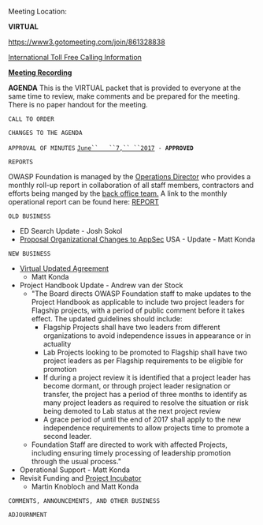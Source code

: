 Meeting Location:

**VIRTUAL**

<https://www3.gotomeeting.com/join/861328838>

[International Toll Free Calling
Information](International_Toll_Free_Calling_Information "wikilink")

[**Meeting
Recording**](https://drive.google.com/a/owasp.org/file/d/0B0yxedKRQADieGJGUWxFZ3lJZDQ/view?usp=sharing)

**AGENDA** This is the VIRTUAL packet that is provided to everyone at
the same time to review, make comments and be prepared for the meeting.
There is no paper handout for the meeting.

`CALL TO ORDER`

`CHANGES TO THE AGENDA`

`APPROVAL OF MINUTES`
[`June``   ``7,``
 ``2017`](https://docs.google.com/document/d/15oVRZUnbqD26-4Wi5get_lNlPPzWjko6pSLzFtyZzWU/edit?usp=sharing)` - `**`APPROVED`**

`REPORTS`

OWASP Foundation is managed by the [Operations
Director](https://www.owasp.org/index.php/About_OWASP#Employees_and_Contractors)
who provides a monthly roll-up report in collaboration of all staff
members, contractors and efforts being manged by the [back office
team.](https://www.owasp.org/index.php/About_OWASP#Employees_and_Contractors)
A link to the monthly operational report can be found here:
[REPORT](https://owasp.blogspot.com/2017/07/owasp-operations-update-for-july-2017.html)

`OLD BUSINESS`

  - ED Search Update - Josh Sokol
  - [Proposal Organizational Changes to
    AppSec](https://docs.google.com/document/d/1X6mkqvSN5CxVpuRhXTxCG4Nj5GfpMRmCBObMlKo7ihw/edit#heading=h.p7z2mdstvuuq)
    USA - Update - Matt Konda

`NEW BUSINESS`

  - [Virtual Updated
    Agreement](https://drive.google.com/a/owasp.org/file/d/0B0yxedKRQADiaF81Slo0akViUlk/view?usp=sharing)
    - Matt Konda
  - Project Handbook Update - Andrew van der Stock
      - "The Board directs OWASP Foundation staff to make updates to the
        Project Handbook as applicable to include two project leaders
        for Flagship projects, with a period of public comment before it
        takes effect. The updated guidelines should include:
          - Flagship Projects shall have two leaders from different
            organizations to avoid independence issues in appearance or
            in actuality
          - Lab Projects looking to be promoted to Flagship shall have
            two project leaders as per Flagship requirements to be
            eligible for promotion
          - If during a project review it is identified that a project
            leader has become dormant, or through project leader
            resignation or transfer, the project has a period of three
            months to identify as many project leaders as required to
            resolve the situation or risk being demoted to Lab status at
            the next project review
          - A grace period of until the end of 2017 shall apply to the
            new independence requirements to allow projects time to
            promote a second leader.
      - Foundation Staff are directed to work with affected Projects,
        including ensuring timely processing of leadership promotion
        through the usual process."
  - Operational Support - Matt Konda
  - Revisit Funding and [Project
    Incubator](https://drive.google.com/open?id=0B0yxedKRQADiWERRUjhNbGJRb1U)
    - Martin Knobloch and Matt Konda

`COMMENTS, ANNOUNCEMENTS, AND OTHER BUSINESS`

`ADJOURNMENT`